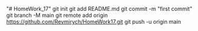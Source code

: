 "# HomeWork_17"
git init
git add README.md
git commit -m "first commit"
git branch -M main
git remote add origin https://github.com/Revmirych/HomeWork17.git
git push -u origin main
